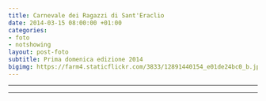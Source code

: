 ```yaml
---
title: Carnevale dei Ragazzi di Sant'Eraclio
date: 2014-03-15 08:00:00 +01:00
categories:
- foto
- notshowing
layout: post-foto
subtitle: Prima domenica edizione 2014
bigimg: https://farm4.staticflickr.com/3833/12891440154_e01de24bc0_b.jpg
---
```


<div class="flickr-album-contaier" data-photoset="72157641772670485"></div>
<hr/>
<div class="flickr-album-contaier" data-photoset="72157641774445223"></div>
<hr/>
<div class="flickr-album-contaier" data-photoset="72157641868244355"></div>